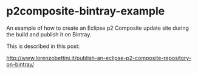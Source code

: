 # p2composite-bintray-example
An example of how to create an Eclipse p2 Composite update site during the build and publish it on Bintray.

This is described in this post:

http://www.lorenzobettini.it/publish-an-eclipse-p2-composite-repository-on-bintray/
